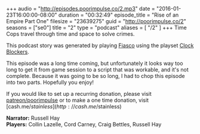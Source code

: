 +++
audio = "http://episodes.poorimpulse.co/2.mp3"
date = "2016-01-23T16:00:00-08:00"
duration = "00:32:49"
episode_title = "Rise of an Empire Part One"
filesize = "23639275"
guid = "http://poorimpulse.co/2"
seasons = ["se0"]
title = "2"
type = "podcast"
aliases = [
  "/2"
]
+++
Time Cops travel through time and space to solve crimes.
<!--more-->
This podcast story was generated by playing [Fiasco](http://www.bullypulpitgames.com/games/fiasco/) using the playset [Clock Blockers](http://fiascoplaysets.com/home/clock-blockers).

This episode was a long time coming, but unfortunately it looks way too long to get it from game session to a script that was workable, and it's not complete. Because it was going to be so long, I had to chop this episode into two parts. Hopefully you enjoy!

If you would like to set up a recurring donation, please visit [patreon/poorimpulse](http://patreon.com/poorimpulse) or to make a one time donation, visit [cash.me/$stainless](http://cash.me/$stainless)

**Narrator:** Russell Hay<br />
**Players:** Collin Lazelle, Cord Carney, Craig Bettles, Russell Hay